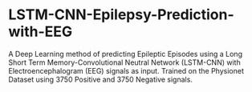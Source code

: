 # LSTM-CNN-Epilepsy-Prediction-with-EEG
A Deep Learning method of predicting Epileptic Episodes using a Long Short Term Memory-Convolutional Neutral Network (LSTM-CNN) with Electroencephalogram (EEG) signals as input. Trained on the Physionet Dataset using 3750 Positive and 3750 Negative signals.
